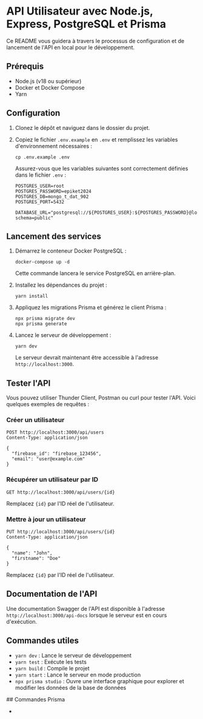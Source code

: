 # API Utilisateur avec Node.js, Express, PostgreSQL et Prisma

Ce README vous guidera à travers le processus de configuration et de lancement de l'API en local pour le développement.

## Prérequis

- Node.js (v18 ou supérieur)
- Docker et Docker Compose
- Yarn 

## Configuration

1. Clonez le dépôt et naviguez dans le dossier du projet.

2. Copiez le fichier `.env.example` en `.env` et remplissez les variables d'environnement nécessaires :

   ```
   cp .env.example .env
   ```

   Assurez-vous que les variables suivantes sont correctement définies dans le fichier `.env` :

   ```
   POSTGRES_USER=root
   POSTGRES_PASSWORD=epiket2024
   POSTGRES_DB=mongo_t_dat_902
   POSTGRES_PORT=5432

   DATABASE_URL="postgresql://${POSTGRES_USER}:${POSTGRES_PASSWORD}@localhost:${POSTGRES_PORT}/${POSTGRES_DB}?schema=public"
   ```

## Lancement des services

1. Démarrez le conteneur Docker PostgreSQL :

   ```
   docker-compose up -d
   ```

   Cette commande lancera le service PostgreSQL en arrière-plan.

2. Installez les dépendances du projet :

   ```
   yarn install
   ```

3. Appliquez les migrations Prisma et générez le client Prisma :

   ```
   npx prisma migrate dev
   npx prisma generate
   ```

4. Lancez le serveur de développement :

   ```
   yarn dev
   ```

   Le serveur devrait maintenant être accessible à l'adresse `http://localhost:3000`.

## Tester l'API

Vous pouvez utiliser Thunder Client, Postman ou curl pour tester l'API. Voici quelques exemples de requêtes :

### Créer un utilisateur

```
POST http://localhost:3000/api/users
Content-Type: application/json

{
  "firebase_id": "firebase_123456",
  "email": "user@example.com"
}
```

### Récupérer un utilisateur par ID

```
GET http://localhost:3000/api/users/{id}
```
Remplacez `{id}` par l'ID réel de l'utilisateur.

### Mettre à jour un utilisateur

```
PUT http://localhost:3000/api/users/{id}
Content-Type: application/json

{
  "name": "John",
  "firstname": "Doe"
}
```
Remplacez `{id}` par l'ID réel de l'utilisateur.

## Documentation de l'API

Une documentation Swagger de l'API est disponible à l'adresse `http://localhost:3000/api-docs` lorsque le serveur est en cours d'exécution.

## Commandes utiles

- `yarn dev` : Lance le serveur de développement
- `yarn test` : Exécute les tests
- `yarn build` : Compile le projet
- `yarn start` : Lance le serveur en mode production
- `npx prisma studio` : Ouvre une interface graphique pour explorer et modifier les données de la base de données


## Commandes Prisma 

- 